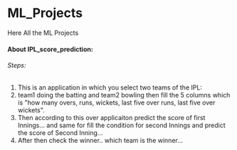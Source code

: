# ML_Projects
Here All the ML Projects

#### About IPL_score_prediction:

###### Steps: 
  1. This is an application in which you select two teams of the IPL:
  2. team1 doing the batting and team2 bowling then fill the 5 columns which is "how many overs, runs, wickets, last five over runs, last five over wickets".
  3. Then according to this over applicaiton predict the score of first Innings... and same for fill the condition for second Innings and predict the score of Second Inning...
  4. After then check the winner.. which team is the winner... 
          
          
